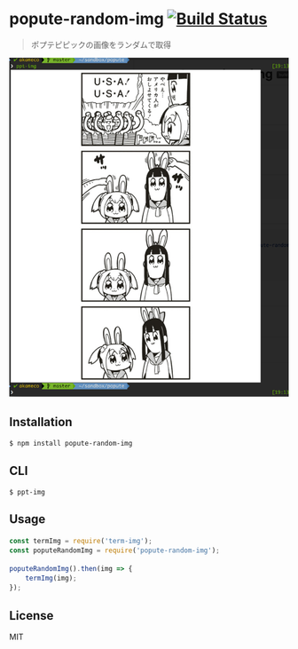 # popute-random-img [![Build Status](https://travis-ci.org/akameco/popute-random-img.svg?branch=master)](https://travis-ci.org/akameco/popute-random-img)

> ポプテピピックの画像をランダムで取得

![screenshot](media/media.png)

## Installation

```
$ npm install popute-random-img
```

## CLI

```
$ ppt-img
```

## Usage

```js
const termImg = require('term-img');
const poputeRandomImg = require('popute-random-img');

poputeRandomImg().then(img => {
	termImg(img);
});
```

## License

MIT
